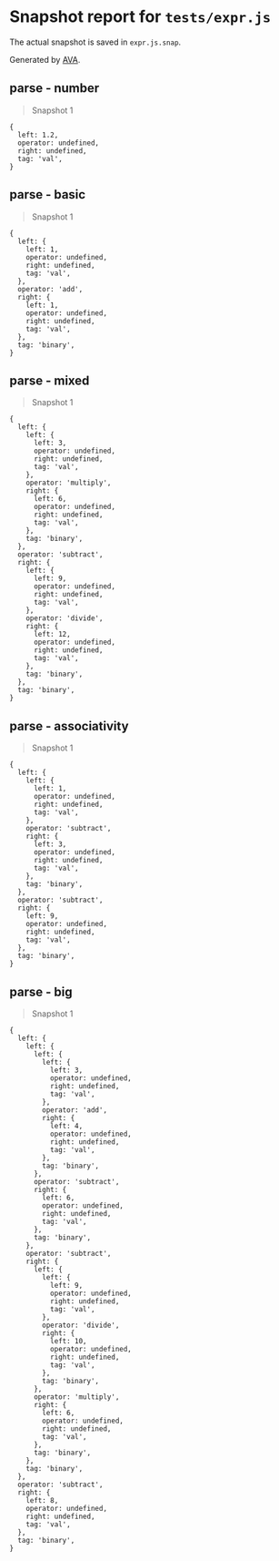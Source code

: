 # Snapshot report for `tests/expr.js`

The actual snapshot is saved in `expr.js.snap`.

Generated by [AVA](https://avajs.dev).

## parse - number

> Snapshot 1

    {
      left: 1.2,
      operator: undefined,
      right: undefined,
      tag: 'val',
    }

## parse - basic

> Snapshot 1

    {
      left: {
        left: 1,
        operator: undefined,
        right: undefined,
        tag: 'val',
      },
      operator: 'add',
      right: {
        left: 1,
        operator: undefined,
        right: undefined,
        tag: 'val',
      },
      tag: 'binary',
    }

## parse - mixed

> Snapshot 1

    {
      left: {
        left: {
          left: 3,
          operator: undefined,
          right: undefined,
          tag: 'val',
        },
        operator: 'multiply',
        right: {
          left: 6,
          operator: undefined,
          right: undefined,
          tag: 'val',
        },
        tag: 'binary',
      },
      operator: 'subtract',
      right: {
        left: {
          left: 9,
          operator: undefined,
          right: undefined,
          tag: 'val',
        },
        operator: 'divide',
        right: {
          left: 12,
          operator: undefined,
          right: undefined,
          tag: 'val',
        },
        tag: 'binary',
      },
      tag: 'binary',
    }

## parse - associativity

> Snapshot 1

    {
      left: {
        left: {
          left: 1,
          operator: undefined,
          right: undefined,
          tag: 'val',
        },
        operator: 'subtract',
        right: {
          left: 3,
          operator: undefined,
          right: undefined,
          tag: 'val',
        },
        tag: 'binary',
      },
      operator: 'subtract',
      right: {
        left: 9,
        operator: undefined,
        right: undefined,
        tag: 'val',
      },
      tag: 'binary',
    }

## parse - big

> Snapshot 1

    {
      left: {
        left: {
          left: {
            left: {
              left: 3,
              operator: undefined,
              right: undefined,
              tag: 'val',
            },
            operator: 'add',
            right: {
              left: 4,
              operator: undefined,
              right: undefined,
              tag: 'val',
            },
            tag: 'binary',
          },
          operator: 'subtract',
          right: {
            left: 6,
            operator: undefined,
            right: undefined,
            tag: 'val',
          },
          tag: 'binary',
        },
        operator: 'subtract',
        right: {
          left: {
            left: {
              left: 9,
              operator: undefined,
              right: undefined,
              tag: 'val',
            },
            operator: 'divide',
            right: {
              left: 10,
              operator: undefined,
              right: undefined,
              tag: 'val',
            },
            tag: 'binary',
          },
          operator: 'multiply',
          right: {
            left: 6,
            operator: undefined,
            right: undefined,
            tag: 'val',
          },
          tag: 'binary',
        },
        tag: 'binary',
      },
      operator: 'subtract',
      right: {
        left: 8,
        operator: undefined,
        right: undefined,
        tag: 'val',
      },
      tag: 'binary',
    }
